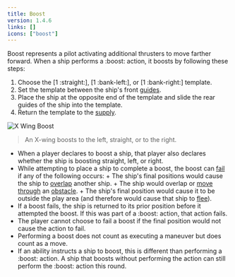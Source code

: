 ```yaml
---
title: Boost
version: 1.4.6
links: []
icons: ["boost"]
---
```


Boost represents a pilot activating additional thrusters to move farther forward. When a ship performs a :boost: action, it boosts by following these steps:

1. Choose the [1 :straight:], [1 :bank-left:], or [1 :bank-right:] template.
2. Set the template between the ship's front [guides](/rules/Guides).
3. Place the ship at the opposite end of the template and slide the rear guides of the ship into the template.
4. Return the template to the [supply](/rules/Supply).

![X Wing Boost](xwing-boost.webp)

> An X-wing boosts to the left, straight, or to the right.

- When a player declares to boost a ship, that player also declares whether
  the ship is boosting straight, left, or right.
- While attempting to place a ship to complete a boost, the boost can [fail](/rules/fail) if any of the following occurs: + The ship's final positions would cause the ship to [overlap](/rules/overlap) another ship. + The ship would overlap or [move through](/rules/Move_Through) an [obstacle](/rules/Obstacle). + The ship's final position would cause it to be outside the play area (and therefore would cause that ship to [flee](/rules/Flee)).
- If a boost fails, the ship is returned to its prior position before it attempted the boost. If this was part of a :boost: action, that action fails.
- The player cannot choose to fail a boost if the final position would not cause the action to fail.
- Performing a boost does not count as executing a maneuver but does count as a move.
- If an ability instructs a ship to boost, this is different than performing a :boost: action. A ship that boosts without performing the action can still perform the :boost: action this round.
